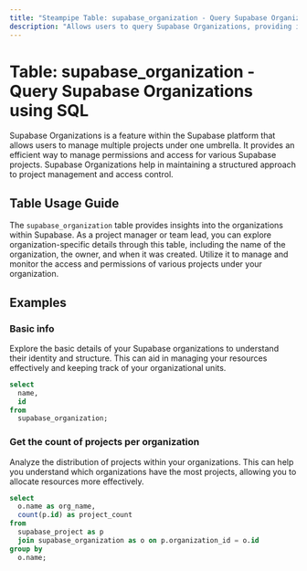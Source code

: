 ```yaml
---
title: "Steampipe Table: supabase_organization - Query Supabase Organizations using SQL"
description: "Allows users to query Supabase Organizations, providing insights into organization details including name, owner, and creation date."
---
```


# Table: supabase_organization - Query Supabase Organizations using SQL

Supabase Organizations is a feature within the Supabase platform that allows users to manage multiple projects under one umbrella. It provides an efficient way to manage permissions and access for various Supabase projects. Supabase Organizations help in maintaining a structured approach to project management and access control.

## Table Usage Guide

The `supabase_organization` table provides insights into the organizations within Supabase. As a project manager or team lead, you can explore organization-specific details through this table, including the name of the organization, the owner, and when it was created. Utilize it to manage and monitor the access and permissions of various projects under your organization.

## Examples

### Basic info
Explore the basic details of your Supabase organizations to understand their identity and structure. This can aid in managing your resources effectively and keeping track of your organizational units.

```sql
select
  name,
  id
from
  supabase_organization;
```

### Get the count of projects per organization
Analyze the distribution of projects within your organizations. This can help you understand which organizations have the most projects, allowing you to allocate resources more effectively.

```sql
select
  o.name as org_name,
  count(p.id) as project_count
from
  supabase_project as p
  join supabase_organization as o on p.organization_id = o.id
group by
  o.name;
```